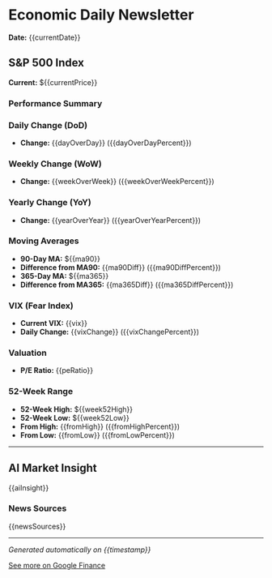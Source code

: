 # Economic Daily Newsletter

**Date:** {{currentDate}}

## S&P 500 Index

**Current:** ${{currentPrice}}

### Performance Summary

### Daily Change (DoD)
- **Change:** {{dayOverDay}} ({{dayOverDayPercent}})

### Weekly Change (WoW)
- **Change:** {{weekOverWeek}} ({{weekOverWeekPercent}})

### Yearly Change (YoY)
- **Change:** {{yearOverYear}} ({{yearOverYearPercent}})

### Moving Averages
- **90-Day MA:** ${{ma90}}
- **Difference from MA90:** {{ma90Diff}} ({{ma90DiffPercent}})
- **365-Day MA:** ${{ma365}}
- **Difference from MA365:** {{ma365Diff}} ({{ma365DiffPercent}})

### VIX (Fear Index)
- **Current VIX:** {{vix}}
- **Daily Change:** {{vixChange}} ({{vixChangePercent}})

### Valuation
- **P/E Ratio:** {{peRatio}}

### 52-Week Range
- **52-Week High:** ${{week52High}}
- **52-Week Low:** ${{week52Low}}
- **From High:** {{fromHigh}} ({{fromHighPercent}})
- **From Low:** {{fromLow}} ({{fromLowPercent}})

---

## AI Market Insight

{{aiInsight}}

### News Sources
{{newsSources}}

---

*Generated automatically on {{timestamp}}*

[See more on Google Finance](https://www.google.com/finance/quote/.INX:INDEXSP)
